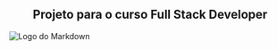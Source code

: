 <div align="center">

## Projeto para o curso Full Stack Developer

</div>

![Logo do Markdown](https://github.com/ValdirCezar/ValdirCezar.github.io/blob/master/src/assets/img/gif1.gif?raw=true)


